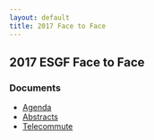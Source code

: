 ```yaml
---
layout: default
title: 2017 Face to Face
---
```


## 2017 ESGF Face to Face

### Documents

* [Agenda][agenda]
* [Abstracts][abstracts]
* [Telecommute][telecommute]

[agenda]: media/2017-F2F/2017-ESGF-Conference-Agenda.pdf
[abstracts]: media/2017-F2F/2017-ESGF-Conference-DRAFT-Abstracts.pdf
[telecommute]: media/2017-F2F/2017-ESGF-F2F-Telecommute.pdf
